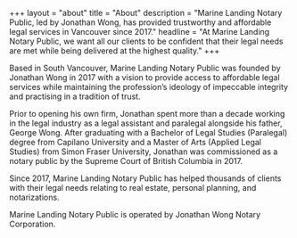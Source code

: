 +++
layout = "about"
title = "About"
description = "Marine Landing Notary Public, led by Jonathan Wong, has provided trustworthy and affordable legal services in Vancouver since 2017."
headline = "At Marine Landing Notary Public, we want all our clients to be confident that their legal needs are met while being delivered at the highest quality."
+++

Based in South Vancouver, Marine Landing Notary Public was founded by Jonathan Wong in 2017 with a vision to provide access to affordable legal services while maintaining the profession’s ideology of impeccable integrity and practising in a tradition of trust.

Prior to opening his own firm, Jonathan spent more than a decade working in the legal industry as a legal assistant and paralegal alongside his father, George Wong.
After graduating with a Bachelor of Legal Studies (Paralegal) degree from Capilano University and a Master of Arts (Applied Legal Studies) from Simon Fraser University, Jonathan was commissioned as a notary public by the Supreme Court of British Columbia in 2017.

Since 2017, Marine Landing Notary Public has helped thousands of clients with their legal needs relating to real estate, personal planning, and notarizations.

Marine Landing Notary Public is operated by Jonathan Wong Notary Corporation.
